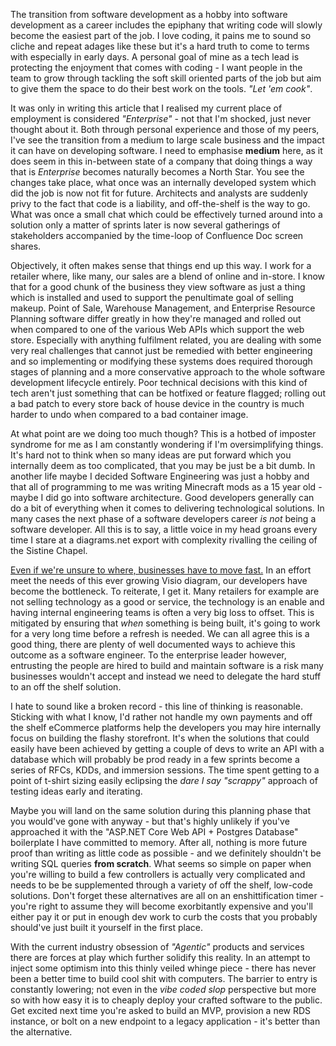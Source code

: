 The transition from software development as a hobby into software development as a career includes the epiphany that writing code will slowly become the easiest part of the job. I love coding, it pains me to sound so cliche and repeat adages like these but it's a hard truth to come to terms with especially in early days. A personal goal of mine as a tech lead is protecting the enjoyment that comes with coding - I want people in the team to grow through tackling the soft skill oriented parts of the job but aim to give them the space to do their best work on the tools. *"Let 'em cook"*. 

It was only in writing this article that I realised my current place of employment is considered *"Enterprise"* - not that I'm shocked, just never thought about it. Both through personal experience and those of my peers, I've see the transition from a medium to large scale business and the impact it can have on developing software. I need to emphasise **medium** here, as it does seem in this in-between state of a company that doing things a way that is *Enterprise* becomes naturally becomes a North Star. You see the changes take place, what once was an internally developed system which did the job is now not fit for future. Architects and analysts are suddenly privy to the fact that code is a liability, and off-the-shelf is the way to go. What was once a small chat which could be effectively turned around into a solution only a matter of sprints later is now several gatherings of stakeholders accompanied by the time-loop of Confluence Doc screen shares. 

Objectively, it often makes sense that things end up this way. I work for a retailer where, like many, our sales are a blend of online and in-store. I know that for a good chunk of the business they view software as just a thing which is installed and used to support the penultimate goal of selling makeup. 
Point of Sale, Warehouse Management, and Enterprise Resource Planning software differ greatly in how they're managed and rolled out when compared to one of the various Web APIs which support the web store. 
Especially with anything fulfilment related, you are dealing with some very real challenges that cannot just be remedied with better engineering and so implementing or modifying these systems does required thorough stages of planning and a more conservative approach to the whole software development lifecycle entirely. Poor technical decisions with this kind of tech aren't just something that can be hotfixed or feature flagged; rolling out a bad patch to every store back of house device in the country is much harder to undo when compared to a bad container image. 

At what point are we doing too much though? This is a hotbed of imposter syndrome for me as I am constantly wondering if I'm oversimplifying things. It's hard not to think when so many ideas are put forward which you internally deem as too complicated, that you may be just be a bit dumb. In another life maybe I decided Software Engineering was just a hobby and that all of programming to me was writing Minecraft mods as a 15 year old - maybe I did go into software architecture. Good developers generally can do a bit of everything when it comes to delivering technological solutions. In many cases the next phase of a software developers career *is* *not* being a software developer. All this is to say, a little voice in my head groans every time I stare at a diagrams.net export with complexity rivalling the ceiling of the Sistine Chapel.

[Even if we're unsure to where, businesses have to move fast.](https://itnext.io/we-have-to-move-fast-but-where-are-we-going-again-d9baf404baec) In an effort meet the needs of this ever growing Visio diagram, our developers have become the bottleneck. To reiterate, I get it.
Many retailers for example are not selling technology as a good or service, the technology is an enable and having internal engineering teams is often a very big loss to offset. This is mitigated by ensuring that *when* something is being built, it's going to work for a very long time before a refresh is needed. We can all agree this is a good thing, there are plenty of well documented ways to achieve this outcome as a software engineer. To the enterprise leader however, entrusting the people are hired to build and maintain software is a risk many businesses wouldn't accept and instead we need to delegate the hard stuff to an off the shelf solution.

I hate to sound like a broken record - this line of thinking is reasonable. Sticking with what I know, I'd rather not handle my own payments and off the shelf eCommerce platforms help the developers you may hire internally focus on building the flashy storefront. It's when the solutions that could easily have been achieved by getting a couple of devs to write an API with a database which will probably be prod ready in a few sprints become a series of RFCs, KDDs, and immersion sessions. The time spent getting to a point of t-shirt sizing easily eclipsing the *dare I say* *"scrappy"* approach of testing ideas early and iterating.

Maybe you will land on the same solution during this planning phase that you would've gone with anyway - but that's highly unlikely if you've approached it with the "ASP.NET Core Web API + Postgres Database" boilerplate I have committed to memory. After all, nothing is more future proof than writing as little code as possible - and we definitely shouldn't be writing SQL queries **from scratch**. What seems so simple on paper when you're willing to build a few controllers is actually very complicated and needs to be be supplemented through a variety of off the shelf, low-code solutions. Don't forget these alternatives are all on an enshittification timer - you're right to assume they will become exorbitantly expensive and you'll either pay it or put in enough dev work to curb the costs that you probably should've just built it yourself in the first place.

With the current industry obsession of *"Agentic"* products and services there are forces at play which further solidify this reality. In an attempt to inject some optimism into this thinly veiled whinge piece - there has never been a better time to build cool shit with computers. The barrier to entry is constantly lowering; not even in the *vibe coded slop* perspective but more so with how easy it is to cheaply deploy your crafted software to the public. 
Get excited next time you're asked to build an MVP, provision a new RDS instance, or bolt on a new endpoint to a legacy application - it's better than the alternative.